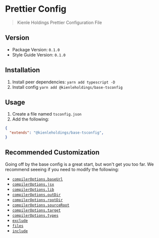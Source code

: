 # Prettier Config

> Kienle Holdings Prettier Configuration File

## Version

- Package Version: `0.1.0`
- Style Guide Version: `0.1.0`

## Installation

1. Install peer dependencies: `yarn add typescript -D`
1. Install config `yarn add @kienleholdings/base-tsconfig`

## Usage

1. Create a file named `tsconfig.json`
1. Add the following:

```JSON
{
  "extends": "@kienleholdings/base-tsconfig",
}
```

## Recommended Customization

Going off by the base config is a great start, but won't get you too far. We recommend seeeing if
you need to modify the following:

- [`compilerOptions.baseUrl`](https://github.com/kienleholdings/typescript#base-url)
- [`compilerOptions.jsx`](https://github.com/kienleholdings/typescript#jsx)
- [`compilerOptions.lib`](https://github.com/kienleholdings/typescript#lib)
- [`compilerOptions.outDir`](https://github.com/kienleholdings/typescript#out-dir)
- [`compilerOptions.rootDir`](https://github.com/kienleholdings/typescript#root-dir)
- [`compilerOptions.sourceRoot`](https://github.com/kienleholdings/typescript#source-root)
- [`compilerOptions.target`](https://github.com/kienleholdings/typescript#target)
- [`compilerOptions.types`](https://github.com/kienleholdings/typescript#types)
- [`exclude`](https://github.com/kienleholdings/typescript#excluded-files)
- [`files`](https://github.com/kienleholdings/typescript#additional-typings)
- [`include`](https://github.com/kienleholdings/typescript#included-files)

